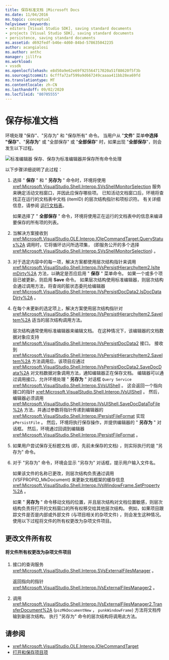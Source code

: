 ```yaml
---
title: 保存标准文档 |Microsoft Docs
ms.date: 11/04/2016
ms.topic: conceptual
helpviewer_keywords:
- editors [Visual Studio SDK], saving standard documents
- projects [Visual Studio SDK], saving standard documents
- persistence, saving standard documents
ms.assetid: d692fedf-b46e-4d60-84bd-578635042235
author: acangialosi
ms.author: anthc
manager: jillfra
ms.workload:
- vssdk
ms.openlocfilehash: e8d50a9e62e69f925564717020a51f88620f5f3b
ms.sourcegitcommit: 6cfffa72af599a9d667249caaaa411bb28ea69fd
ms.translationtype: MT
ms.contentlocale: zh-CN
ms.lasthandoff: 09/02/2020
ms.locfileid: "80705555"
---
```

# <a name="saving-a-standard-document"></a>保存标准文档
环境处理 "保存"、"另存为" 和 "保存所有" 命令。 当用户从 "**文件**" 菜单**中选择 "保存"**、"**另存为**" 或 "全部保存" 或 "**全部保存**" 时，如果出现 "**全部保存**"，则会发生以下过程。

 ![标准编辑器](../../extensibility/internals/media/public.gif "公用") 保存、保存为标准编辑器并保存所有命令处理

 以下步骤详细说明了此过程：

1. 选择 " **保存** " 和 " **另存为** " 命令时，环境将使用 <xref:Microsoft.VisualStudio.Shell.Interop.SVsShellMonitorSelection> 服务来确定活动文档窗口，并因此应保存哪些项。 已知活动文档窗口后，环境将查找正在运行的文档表中文档 (itemID) 的层次结构指针和项标识符。 有关详细信息，请参阅 [运行文档表](../../extensibility/internals/running-document-table.md)。

    如果选择了 " **全部保存** " 命令，环境将使用正在运行的文档表中的信息来编译要保存的所有项的列表。

2. 当解决方案接收到 <xref:Microsoft.VisualStudio.OLE.Interop.IOleCommandTarget.QueryStatus%2A> 调用时，它将循环访问所选项集， (即服务公开的多个选择 <xref:Microsoft.VisualStudio.Shell.Interop.SVsShellMonitorSelection>) 。

3. 对于选定内容中的每一项，解决方案都使用层次结构指针来调用 <xref:Microsoft.VisualStudio.Shell.Interop.IVsPersistHierarchyItem2.IsItemDirty%2A> 方法，以确定是否应启用 " **保存** " 菜单命令。 如果一个或多个项目已被更新，则启用 **Save** 命令。 如果层次结构使用标准编辑器，则层次结构会通过调用方法，将查询的脏状态委托给编辑器 <xref:Microsoft.VisualStudio.Shell.Interop.IVsPersistDocData2.IsDocDataDirty%2A> 。

4. 在每个未更新的选定项上，解决方案使用层次结构指针对 <xref:Microsoft.VisualStudio.Shell.Interop.IVsPersistHierarchyItem2.SaveItem%2A> 适当的层次结构调用方法。

    层次结构通常使用标准编辑器来编辑文档。 在这种情况下，该编辑器的文档数据对象应支持 <xref:Microsoft.VisualStudio.Shell.Interop.IVsPersistDocData2> 接口。 接收到 <xref:Microsoft.VisualStudio.Shell.Interop.IVsPersistHierarchyItem2.SaveItem%2A> 方法调用后，该项目应通过 <xref:Microsoft.VisualStudio.Shell.Interop.IVsPersistDocData2.SaveDocData%2A> 对文档数据对象调用方法，通知编辑器正在保存文档。 编辑器可以通过调用接口，允许环境处理 " **另存为** " 对话框 `Query Service` <xref:Microsoft.VisualStudio.Shell.Interop.SVsUIShell> 。 这会返回一个指向接口的指针 <xref:Microsoft.VisualStudio.Shell.Interop.IVsUIShell> 。 然后，编辑器必须调用 <xref:Microsoft.VisualStudio.Shell.Interop.IVsUIShell.SaveDocDataToFile%2A> 方法，并通过参数将指针传递到编辑器的 <xref:Microsoft.VisualStudio.Shell.Interop.IPersistFileFormat> 实现 `pPersistFile` 。 然后，环境将执行保存操作，并提供编辑器的 " **另存为** " 对话框。 然后，环境通过回调到编辑器 <xref:Microsoft.VisualStudio.Shell.Interop.IPersistFileFormat> 。

5. 如果用户尝试保存无标题文档 (即，先前未保存的文档) ，则实际执行的是 "另存为" 命令。

6. 对于 "另存为" 命令，环境会显示 "另存为" 对话框，提示用户输入文件名。

    如果该文件的名称已更改，则层次结构负责通过调用 (VSFPROPID_MkDocument) 来更新文档框架的缓存信息 <xref:Microsoft.VisualStudio.Shell.Interop.IVsWindowFrame.SetProperty%2A> 。

   如果 " **另存为** " 命令移动文档的位置，并且层次结构对文档位置敏感，则层次结构负责将打开的文档窗口的所有权移交给其他层次结构。 例如，如果项目跟踪文件是否是内部或外部文件 (与项目相关的杂项文件) ，则会发生这种情况。 使用以下过程将文件的所有权更改为杂项文件项目。

## <a name="changing-file-ownership"></a>更改文件所有权

#### <a name="to-change-file-ownership-to-the-miscellaneous-files-project"></a>将文件所有权更改为杂项文件项目

1. 接口的查询服务 <xref:Microsoft.VisualStudio.Shell.Interop.SVsExternalFilesManager> 。

     返回指向的指针 <xref:Microsoft.VisualStudio.Shell.Interop.IVsExternalFilesManager2> 。

2. 调用 <xref:Microsoft.VisualStudio.Shell.Interop.IVsExternalFilesManager2.TransferDocument%2A> (`pszMkDocumentNew` ， `punkWindowFrame`) 方法将文档传输到新层次结构。 执行 "另存为" 命令的层次结构将调用此方法。

## <a name="see-also"></a>请参阅
- <xref:Microsoft.VisualStudio.OLE.Interop.IOleCommandTarget>
- [打开和保存项目项](../../extensibility/internals/opening-and-saving-project-items.md)
